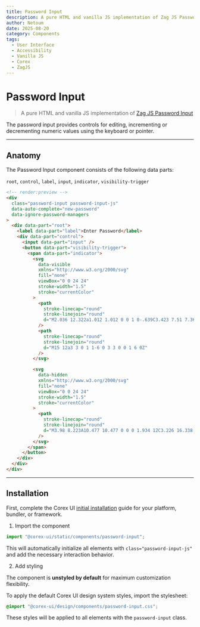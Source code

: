 ```yaml
---
title: Password Input
description: A pure HTML and vanilla JS implementation of Zag JS Password Input
author: Netoum
date: 2025-08-20
category: Components
tags:
  - User Interface
  - Accessibility
  - Vanilla JS
  - Corex
  - ZagJS
---
```


# Password Input

> A pure HTML and vanilla JS implementation of [Zag JS Password Input](https://zagjs.com/components/react/password-input)

The password input provides controls for editing, incrementing or decrementing numeric values using the keyboard or pointer.

---

## Anatomy

The Password Input component consists of the following data parts:

`root`, `control`, `label`, `input`, `indicator`, `visibility-trigger`

```html
<!-- render:preview -->
<div
  class="password-input password-input-js"
  data-auto-complete="new-password"
  data-ignore-password-managers
>
  <div data-part="root">
    <label data-part="label">Enter Password</label>
    <div data-part="control">
      <input data-part="input" />
      <button data-part="visibility-trigger">
        <span data-part="indicator">
          <svg
            data-visible
            xmlns="http://www.w3.org/2000/svg"
            fill="none"
            viewBox="0 0 24 24"
            stroke-width="1.5"
            stroke="currentColor"
          >
            <path
              stroke-linecap="round"
              stroke-linejoin="round"
              d="M2.036 12.322a1.012 1.012 0 0 1 0-.639C3.423 7.51 7.36 4.5 12 4.5c4.638 0 8.573 3.007 9.963 7.178.07.207.07.431 0 .639C20.577 16.49 16.64 19.5 12 19.5c-4.638 0-8.573-3.007-9.963-7.178Z"
            />
            <path
              stroke-linecap="round"
              stroke-linejoin="round"
              d="M15 12a3 3 0 1 1-6 0 3 3 0 0 1 6 0Z"
            />
          </svg>

          <svg
            data-hidden
            xmlns="http://www.w3.org/2000/svg"
            fill="none"
            viewBox="0 0 24 24"
            stroke-width="1.5"
            stroke="currentColor"
          >
            <path
              stroke-linecap="round"
              stroke-linejoin="round"
              d="M3.98 8.223A10.477 10.477 0 0 0 1.934 12C3.226 16.338 7.244 19.5 12 19.5c.993 0 1.953-.138 2.863-.395M6.228 6.228A10.451 10.451 0 0 1 12 4.5c4.756 0 8.773 3.162 10.065 7.498a10.522 10.522 0 0 1-4.293 5.774M6.228 6.228 3 3m3.228 3.228 3.65 3.65m7.894 7.894L21 21m-3.228-3.228-3.65-3.65m0 0a3 3 0 1 0-4.243-4.243m4.242 4.242L9.88 9.88"
            />
          </svg>
        </span>
      </button>
    </div>
  </div>
</div>
```

---

## Installation

First, complete the Corex UI [initial installation](/installation/introduction) guide for your platform, bundler, or framework.

1. Import the component

```ts
import "@corex-ui/static/components/password-input";
```

This will automatically initialize all elements with `class="password-input-js"` and add the necessary interaction behavior.

2. Add styling

The component is **unstyled by default** for maximum customization flexibility.

To apply the default Corex UI design system styles, import the stylesheet:

```css
@import "@corex-ui/design/components/password-input.css";
```

These styles will be applied to all elements with the `password-input` class.
